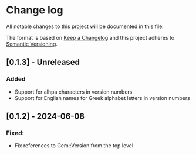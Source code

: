 # Change log

All notable changes to this project will be documented in this file.

The format is based on [Keep a Changelog](http://keepachangelog.com/)
and this project adheres to [Semantic Versioning](http://semver.org/).

## [0.1.3] - Unreleased

### Added

- Support for alhpa characters in version numbers
- Support for English names for Greek alphabet letters in version numbers

## [0.1.2] - 2024-06-08

### Fixed:

- Fix references to Gem::Version from the top level
